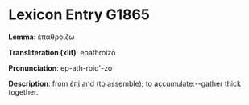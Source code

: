 # Lexicon Entry G1865

**Lemma**: ἐπαθροίζω

**Transliteration (xlit)**: epathroízō

**Pronunciation**: ep-ath-roid'-zo

**Description**:
from ἐπί and  (to assemble); to accumulate:--gather thick together.
